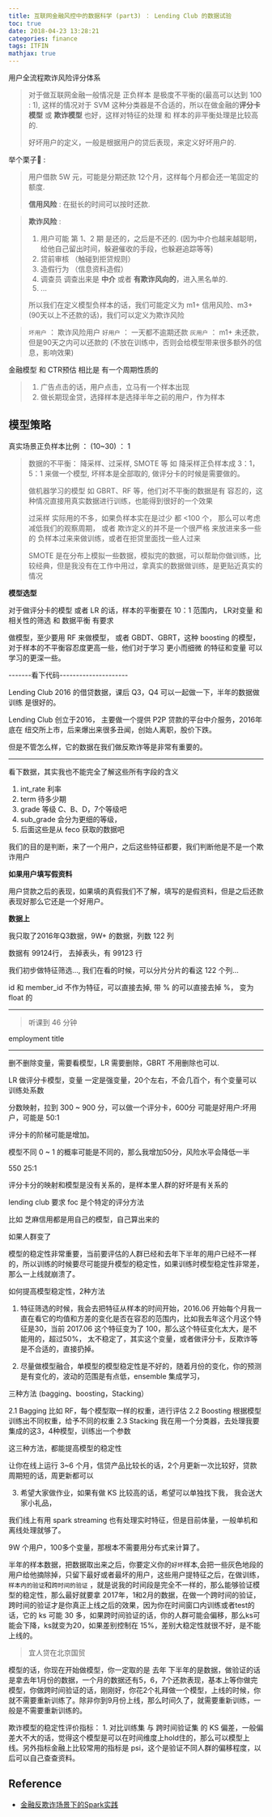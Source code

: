 ```yaml
---
title: 互联网金融风控中的数据科学 (part3) ： Lending Club 的数据试验
toc: true
date: 2018-04-23 13:28:21
categories: finance
tags: ITFIN
mathjax: true
---
```


用户全流程欺诈⻛险评分体系

<!-- more -->

> 对于做互联网金融一般情况是 正负样本 是极度不平衡的(最高可以达到 100 : 1), 这样的情况对于 SVM 这种分类器是不合适的，所以在做金融的**评分卡模型** 或 **欺诈模型** 也好，这样对特征的处理 和 样本的非平衡处理是比较高的.
> 
> 好坏用户的定义，一般是根据用户的贷后表现，来定义好坏用户的.

举个栗子🌰 :
 
> 用户借款 5W 元，可能是分期还款 12个月，这样每个月都会还一笔固定的额度.
> 
> **信用风险** : 在挺长的时间可以按时还款.

> **欺诈风险** : 
> 
> 1. 用户可能 第 1、2 期 是还的，之后是不还的. 
>     (因为中介也越来越聪明，给他自己留出时间，躲避催收的手段，也躲避追踪等等)
> 2. 贷前审核 （触碰到拒贷规则）
> 3. 造假行为 （信息资料造假）
> 4. 调查员 调查出来是 **中介** 或者 **有欺诈风向的**，进入黑名单的.
> 5. ...
>
> 所以我们在定义模型负样本的话，我们可能定义为 m1+ 信用风险、m3+ (90天以上不还款的话)，我们可以定义为欺诈风险

> `坏用户` ： 欺诈风险用户
> `好用户` ： 一天都不逾期还款
> `灰用户` ： m1+ 未还款，但是90天之内可以还款的 (不放在训练中，否则会给模型带来很多额外的信息，影响效果)

金融模型 和 CTR预估 相比是 有一个周期性质的

> 1. 广告点击的话，用户点击，立马有一个样本出现
> 2. 做长期现金贷，选择样本是选择半年之前的用户，作为样本

## 模型策略

真实场景正负样本比例 ： (10~30) ： 1

> 数据的不平衡： 降采样、过采样, SMOTE  等 如 降采样正负样本成 3：1， 5：1 来做一个模型, 坏样本是全部取的, 做评分卡的时候是需要做的。
> 
> 做机器学习的模型 如 GBRT、RF 等，他们对不平衡的数据是有 容忍的，这种情况直接用真实数据进行训练，也能得到很好的一个效果
> 
> 过采样 实际用的不多，如果负样本实在是过少 都 <100 个， 那么可以考虑 减低我们的观察周期， 或者 欺诈定义的并不是一个很严格 来放进来多一些的 负样本过来来做训练，或者在拒贷里面找一些人过来
> 
> SMOTE 是在分布上模拟一些数据，模拟完的数据，可以帮助你做训练，比较经典，但是我没有在工作中用过，拿真实的数据做训练，是更贴近真实的情况

**模型选型**


对于做评分卡的模型 或者 LR 的话，样本的平衡要在 10：1 范围内， LR对变量 和 相关性的筛选 和 数据平衡 有要求

做模型，至少要用 RF 来做模型， 或者 GBDT、GBRT，这种 boosting 的模型，对于样本的不平衡容忍度更高一些，他们对于学习 更小而细微 的特征和变量 可以 学习的更深一些。

-------看下代码---------------------

Lending Club 2016 的借贷数据，课后 Q3，Q4 可以一起做一下，半年的数据做训练 是很好的。

Lending Club 创立于2016， 主要做一个提供 P2P 贷款的平台中介服务，2016年底在 纽交所上市，后来爆出来很多丑闻，创始人离职，股价下跌。

但是不管怎么样，它的数据在我们做反欺诈等是非常有重要的。


---------------------



看下数据，其实我也不能完全了解这些所有字段的含义

1. int_rate 利率
2. term 待多少期
3. grade 等级 C、B、D，7个等级吧
4. sub_grade 会分为更细的等级，
5. 后面这些是从 feco 获取的数据吧


我们的目的是判断，来了一个用户，之后这些特征都要，我们判断他是不是一个欺诈用户

**如果用户填写假资料**

用户贷款之后的表现，如果填的真假我们不了解，填写的是假资料，但是之后还款表现好那么它还是一个好用户。

**数据上**

我只取了2016年Q3数据，9W+ 的数据，列数 122 列

数据有 99124行， 去掉表头，有 99123 行

我们初步做特征筛选..., 我们在看的时候，可以分片分片的看这 122 个列...

id 和 member_id 不作为特征，可以直接去掉, 带 % 的可以直接去掉 %， 变为 float 的

---

> 听课到 46 分钟

employment title

-----

删不删除变量，需要看模型，LR 需要删除，GBRT 不用删除也可以.


LR 做评分卡模型，变量 一定是强变量，20个左右，不会几百个，有个变量可以训练处系数

分数映射，拉到 300 ~ 900 分，可以做一个评分卡，600分 可能是好用户:坏用户，可能是 50:1

评分卡的阶梯可能是增加。

模型不同 0 ~ 1 的概率可能是不同的，那么我增加50分，风险水平会降低一半

550 25:1

评分卡分的映射和模型是没有关系的，是样本里人群的好坏是有关系的

lending club 要求 foc 是个特定的评分方法

比如 芝麻信用都是用自己的模型，自己算出来的

如果人群变了

模型的稳定性非常重要，当前要评估的人群已经和去年下半年的用户已经不一样的，所以训练的时候要尽可能提升模型的稳定性，如果训练时模型稳定性非常差，那么一上线就崩溃了。

如何提高模型稳定性，2种方法

 1. 特征筛选的时候，我会去把特征从样本的时间开始，2016.06 开始每个月我一直在看它的均值和方差的变化是否在容忍的范围内，比如我去年这个月这个特征是30，当前 2017.06 这个特征变为了 100，那么这个特征变化太大，是不能用的，超过50%， 太不稳定了，其实这个变量，或者做评分卡，反欺诈等是不合适的，直接扔掉。
 
 2. 尽量做模型融合，单模型的模型稳定性是不好的，随着月份的变化，你的预测是有变化的，波动的范围是有点低，ensemble 集成学习，

 三种方法 (bagging、boosting，Stacking）

2.1 Bagging 比如 RF，每个模型取一样的权重，进行评估
2.2 Boosting 根据模型训练出不同权重，给予不同的权重
2.3 Stacking 我在用一个分类器，去处理我要集成的这3，4种模型，训练出一个参数

这三种方法，都能提高模型的稳定性

让你在线上运行 3~6 个月，信贷产品比较长的话，2个月更新一次比较好，贷款周期短的话，周更新都可以

 3. 希望大家做作业，如果有做 KS 比较高的话，希望可以单独找下我， 我会送大家小礼品，

我们线上有用 spark streaming 也有处理实时特征，但是目前体量，一般单机和离线处理就够了。

9W 个用户，100多个变量，那根本不需要用分布式来计算了。

半年的样本数据，把数据取出来之后，你要定义你的`好坏`样本,会把一些灰色地段的用户给他摘除掉，只留下最好或者最坏的用户，这些用户提特征之后，在做训练，`样本内的验证`和`跨时间的验证` ，就是说我的时间段是完全不一样的，那么能够验证模型的稳定性，那么最好就要拿 2017年，1和2月的数据，在做一个跨时间的验证，跨时间的验证才是你真正上线之后的效果，因为你在时间窗口内训练或者test的话，它的 ks 可能 30 多，如果跨时间验证的话，你的人群可能会偏移，那么ks可能会下降，ks就变为20，如果差别控制在 15%，差别大稳定性就很不好，是不能上线的。


> 宜人贷在北京国贸

模型的话，你现在开始做模型，你一定取的是 去年 下半年的是数据，做验证的话是拿去年1月份的数据，一个月的数据还有5，6，7个还款表现，基本上等你做完模型，你做跨时间验证的话，刚刚好，你花2个礼拜做一个模型，上线的时候，你就不需要重新训练了。除非你到9月份上线，那么时间久了，就需要重新训练，一般是不需要重新训练的。


欺诈模型的稳定性评价指标： 1. 对比训练集 与 跨时间验证集 的 KS 偏差，一般偏差大不大的话，觉得这个模型是可以在时间维度上hold住的，那么可以模型上线。另外指标金融上比较常用的指标是 psi，这个是验证不同人群的偏移程度，以后可以自己查查资料。

## Reference

- [金融反欺诈场景下的Spark实践][yirendai]

[yirendai]: https://myslide.cn/slides/3199

[img1]: /images/finance/finance-1.jpg

